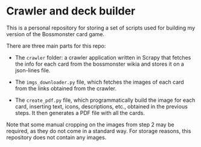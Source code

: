 Crawler and deck builder
========================

This is a personal repository for storing a set of scripts used for building my version of the Bossmonster card game.

There are three main parts for this repo:

- The `crawler` folder: a crawler application written in Scrapy that fetches the info for each card from the bossmonster wikia and stores it on a json-lines file.

- The `imgs_downloader.py` file, which fetches the images of each card from the links obtained from the crawler.

- The `create_pdf.py` file, which programmatically build the image for each card, inserting text, icons, descriptions, etc., obtained in the previous steps. It then generates a PDF file with all the cards.

Note that some manual cropping on the images from step 2 may be required, as they do not come in a standard way. For storage reasons, this repository does not contain any images.

